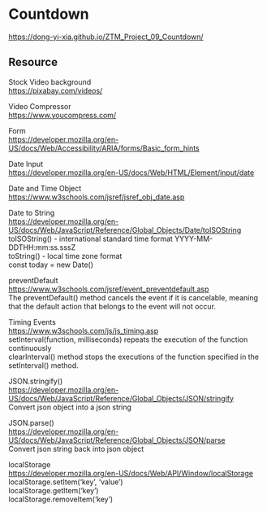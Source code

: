 # Countdown
https://dong-yi-xia.github.io/ZTM_Project_09_Countdown/

## Resource
Stock Video background<br>
https://pixabay.com/videos/<br>

Video Compressor <br>
https://www.youcompress.com/<br>

Form<br>
https://developer.mozilla.org/en-US/docs/Web/Accessibility/ARIA/forms/Basic_form_hints<br>

Date Input<br>
https://developer.mozilla.org/en-US/docs/Web/HTML/Element/input/date<br>

Date and Time Object<br>
https://www.w3schools.com/jsref/jsref_obj_date.asp<br>

Date to String<br>
https://developer.mozilla.org/en-US/docs/Web/JavaScript/Reference/Global_Objects/Date/toISOString<br>
toISOString() - international standard time format  YYYY-MM-DDTHH:mm:ss.sssZ<br>
toString() - local time zone format<br>
const today = new Date()<br>

preventDefault<br>
https://www.w3schools.com/jsref/event_preventdefault.asp<br>
The preventDefault() method cancels the event if it is cancelable, meaning that the default action that belongs to the event will not occur.<br>


Timing Events<br>
https://www.w3schools.com/js/js_timing.asp<br>
setInterval(function, milliseconds) repeats the execution of the function continuously<br>
clearInterval() method stops the executions of the function specified in the setInterval() method.<br>

JSON.stringify()<br>
https://developer.mozilla.org/en-US/docs/Web/JavaScript/Reference/Global_Objects/JSON/stringify<br>
Convert json object into a  json string<br>

JSON.parse()<br>
https://developer.mozilla.org/en-US/docs/Web/JavaScript/Reference/Global_Objects/JSON/parse<br>
Convert json string back into json object <br>

localStorage <br>
https://developer.mozilla.org/en-US/docs/Web/API/Window/localStorage<br>
localStorage.setItem(‘key’, ‘value’)<br>
localStorage.getItem(‘key’)<br>
localStorage.removeItem(‘key’)   <br>

